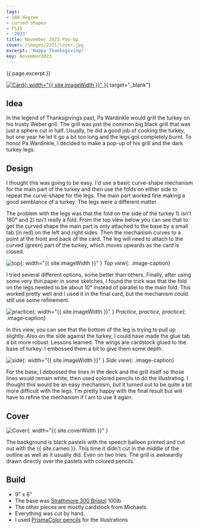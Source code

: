 ```yaml
---
tags:
- 180-degree
- curved-shapes
- FS15
- '2023'
title: November 2023 Pop-Up
cover: /images/2311/cover.jpg
excerpt: 'Happy Thanksgiving!'
key: November2023
---
```

{{ page.excerpt }}

[![Card]({{site.baseurl}}/images/2311/popup.gif){: width="{{ site.imageWidth }}" }](/images/2311/popup.gif "Click to replay in a new tab"){:target="_blank"}

## Idea

In the legend of Thanksgivings past, Pa Wardinkle would grill the turkey on his trusty Weber grill. The grill was just the common big black grill that was just a sphere cut in half. Usually, he did a good job of cooking the turkey, but one year he let it go a bit too long and the legs got completely burnt. To honor Pa Wardinkle, I decided to make a pop-up of his grill and the dark turkey legs.

## Design

I thought this was going to be easy. I'd use a basic curve-shape mechanism for the main part of the turkey and then use the folds on either side to repeat the curve-shape for the legs. The main part worked fine making a good semblance of a turkey. The legs were a different matter.

The problem with the legs was that the fold on the side of the turkey 1) isn't 180&deg; and 2) isn't really a fold. From the top view below you can see that to get the curved shape the main part is only attached to the base by a small tab (in red) on the left and right sides. Then the mechanism curves to a point at the front and back of the card. The leg will need to attach to the curved (green) part of the turkey, which moves upwards as the card is closed.

![top]({{site.baseurl}}/images/2311/top.jpg){: width="{{ site.imageWidth }}" }
*Top view*{: .image-caption}

I tried several different options, some better than others. Finally, after using some very thin paper in some sketches, I found the trick was that the fold on the legs needed to be about 10&deg; instead of parallel to the main fold. This worked pretty well and I used it in the final card, but the mechanism could still use some refinement.

![practice]({{site.baseurl}}/images/2311/practice.jpg){: width="{{ site.imageWidth }}" }
*Practice, practice, practice*{: .image-caption}

In this view, you can see that the bottom of the leg is trying to pull up slightly. Also on the side against the turkey, I could have made the glue tab a bit more robust. Lessons learned. The wings are cardstock glued to the base of turkey. I embossed them a bit to give them some depth.

![side]({{site.baseurl}}/images/2311/side.jpg){: width="{{ site.imageWidth }}" }
*Side view*{: .image-caption}

For the base, I debossed the lines in the deck and the grill itself so those lines would remain white, then used colored pencils to do the illustrating. I thought this would be an easy mechanism, but it turned out to be quite a bit more difficult with the legs. I'm pretty happy with the final result but will have to refine the mechanism if I am to use it again.

## Cover

![Cover]({{site.baseurl}}{{page.cover}}){: width="{{ site.coverWidth }}" }

The background is black pastels with the speech balloon printed and cut out with the {{ site.cameo }}. This time it didn't cut in the middle of the outline as well as it usually did. Even on two tries. The grill is awkwardly drawn directly over the pastels with colored pencils.

## Build

- 9" x 6"
- The base was [Strathmore 300 Bristol](/supplies.html#strathmore-300-bristol) 100lb
- The other pieces are mostly cardstock from Michaels.
- Everything was cut by hand.
- I used [PrismaColor pencils](/supplies.html#prismacolor-colored-pencils) for the illustrations
